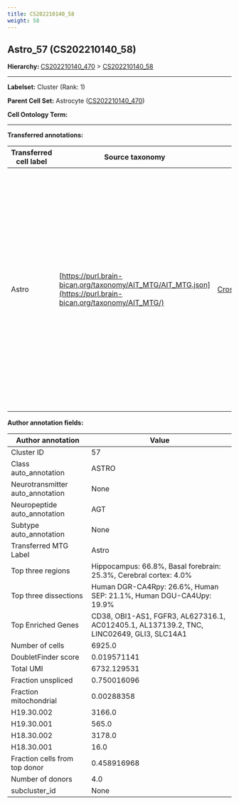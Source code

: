 ```yaml
---
title: CS202210140_58
weight: 58
---
```

## Astro_57 (CS202210140_58)
<b>Hierarchy: </b>
[CS202210140_470](cell_sets/CS202210140_470.md) >
[CS202210140_58](cell_sets/CS202210140_58.md)

---


**Labelset:** Cluster (Rank: 1)

**Parent Cell Set:** Astrocyte ([CS202210140_470](cell_sets/CS202210140_470.md))



**Cell Ontology Term:** 

[MARKER GENES.]: #


---

[TRANSFERRED ANNOTATIONS.]: #


**Transferred annotations:**

| Transferred cell label | Source taxonomy | Source node accession | Algorithm name | Comment |
|------------------------|-----------------|-----------------------|----------------|---------|
|Astro|[https://purl.brain-bican.org/taxonomy/AIT_MTG/AIT_MTG.json](https://purl.brain-bican.org/taxonomy/AIT_MTG/)|[CrossArea_subclass:e47396020a](https://purl.brain-bican.org/taxonomy/AIT_MTG/CrossArea_subclass_e47396020a)||We performed PCA (50 components) on our full dataset, trained a random forest classifier (scikit-learn, class_ weight=‘balanced’, max_depth=50) on the MTG labels, and then predicted labels for all cells. We labeled each cluster with the mode of its constituent cells if two conditions were met: more than 0.8 of predicted labels matched the mode, and the mean probability of these pre- dictions was greater than 0.8.|

[AUTHOR ANNOTATION FIELDS.]: #


**Author annotation fields:**

| Author annotation | Value |
|-------------------|-------|
|Cluster ID|57|
|Class auto_annotation|ASTRO|
|Neurotransmitter auto_annotation|None|
|Neuropeptide auto_annotation|AGT|
|Subtype auto_annotation|None|
|Transferred MTG Label|Astro|
|Top three regions|Hippocampus: 66.8%, Basal forebrain: 25.3%, Cerebral cortex: 4.0%|
|Top three dissections|Human DGR-CA4Rpy: 26.6%, Human SEP: 21.1%, Human DGU-CA4Upy: 19.9%|
|Top Enriched Genes|CD38, OBI1-AS1, FGFR3, AL627316.1, AC012405.1, AL137139.2, TNC, LINC02649, GLI3, SLC14A1|
|Number of cells|6925.0|
|DoubletFinder score|0.019571141|
|Total UMI|6732.129531|
|Fraction unspliced|0.750016096|
|Fraction mitochondrial|0.00288358|
|H19.30.002|3166.0|
|H19.30.001|565.0|
|H18.30.002|3178.0|
|H18.30.001|16.0|
|Fraction cells from top donor|0.458916968|
|Number of donors|4.0|
|subcluster_id|None|
